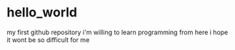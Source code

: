 # hello_world
my first github repository
i'm willing to learn programming from here
i hope it wont be so difficult for me
